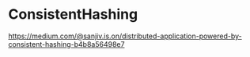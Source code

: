 # ConsistentHashing

https://medium.com/@sanjiv.is.on/distributed-application-powered-by-consistent-hashing-b4b8a56498e7
